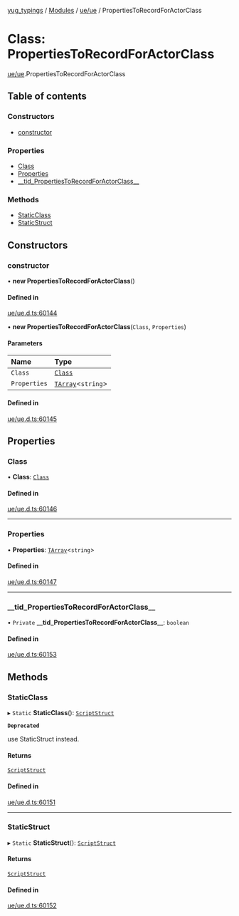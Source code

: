 [yug_typings](../README.md) / [Modules](../modules.md) / [ue/ue](../modules/ue_ue.md) / PropertiesToRecordForActorClass

# Class: PropertiesToRecordForActorClass

[ue/ue](../modules/ue_ue.md).PropertiesToRecordForActorClass

## Table of contents

### Constructors

- [constructor](ue_ue.PropertiesToRecordForActorClass.md#constructor)

### Properties

- [Class](ue_ue.PropertiesToRecordForActorClass.md#class)
- [Properties](ue_ue.PropertiesToRecordForActorClass.md#properties)
- [\_\_tid\_PropertiesToRecordForActorClass\_\_](ue_ue.PropertiesToRecordForActorClass.md#__tid_propertiestorecordforactorclass__)

### Methods

- [StaticClass](ue_ue.PropertiesToRecordForActorClass.md#staticclass)
- [StaticStruct](ue_ue.PropertiesToRecordForActorClass.md#staticstruct)

## Constructors

### constructor

• **new PropertiesToRecordForActorClass**()

#### Defined in

[ue/ue.d.ts:60144](https://github.com/YugMetaverse/yug_typings/blob/25cad34/ue/ue.d.ts#L60144)

• **new PropertiesToRecordForActorClass**(`Class`, `Properties`)

#### Parameters

| Name | Type |
| :------ | :------ |
| `Class` | [`Class`](ue_ue.Class.md) |
| `Properties` | [`TArray`](../interfaces/ue_puerts.TArray.md)<`string`\> |

#### Defined in

[ue/ue.d.ts:60145](https://github.com/YugMetaverse/yug_typings/blob/25cad34/ue/ue.d.ts#L60145)

## Properties

### Class

• **Class**: [`Class`](ue_ue.Class.md)

#### Defined in

[ue/ue.d.ts:60146](https://github.com/YugMetaverse/yug_typings/blob/25cad34/ue/ue.d.ts#L60146)

___

### Properties

• **Properties**: [`TArray`](../interfaces/ue_puerts.TArray.md)<`string`\>

#### Defined in

[ue/ue.d.ts:60147](https://github.com/YugMetaverse/yug_typings/blob/25cad34/ue/ue.d.ts#L60147)

___

### \_\_tid\_PropertiesToRecordForActorClass\_\_

• `Private` **\_\_tid\_PropertiesToRecordForActorClass\_\_**: `boolean`

#### Defined in

[ue/ue.d.ts:60153](https://github.com/YugMetaverse/yug_typings/blob/25cad34/ue/ue.d.ts#L60153)

## Methods

### StaticClass

▸ `Static` **StaticClass**(): [`ScriptStruct`](ue_ue.ScriptStruct.md)

**`Deprecated`**

use StaticStruct instead.

#### Returns

[`ScriptStruct`](ue_ue.ScriptStruct.md)

#### Defined in

[ue/ue.d.ts:60151](https://github.com/YugMetaverse/yug_typings/blob/25cad34/ue/ue.d.ts#L60151)

___

### StaticStruct

▸ `Static` **StaticStruct**(): [`ScriptStruct`](ue_ue.ScriptStruct.md)

#### Returns

[`ScriptStruct`](ue_ue.ScriptStruct.md)

#### Defined in

[ue/ue.d.ts:60152](https://github.com/YugMetaverse/yug_typings/blob/25cad34/ue/ue.d.ts#L60152)
